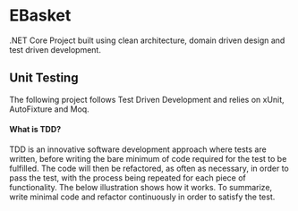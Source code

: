 # EBasket
.NET Core Project built using clean architecture, domain driven design and test driven development.



## Unit Testing

The following project follows Test Driven Development and relies on xUnit, AutoFixture and Moq.

#### What is TDD?

TDD is an innovative software development approach where tests are written, before writing the bare minimum of code required for the test to be fulfilled. The code will then be refactored, as often as necessary, in order to pass the test, with the process being repeated for each piece of functionality. The below illustration shows how it works. To summarize, write minimal code and refactor continuously in order to satisfy the test.